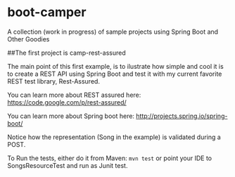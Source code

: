boot-camper
===========

A collection (work in progress) of sample projects using Spring Boot and Other Goodies

##The first project is camp-rest-assured

The main point of this first example, is to ilustrate how simple and cool it is to create a REST API
using Spring Boot and test it with my current favorite REST test library, Rest-Assured.

You can learn more about REST assured here: https://code.google.com/p/rest-assured/

You can learn more about Spring boot here: http://projects.spring.io/spring-boot/
  
Notice how the representation (Song in the example) is validated during a POST.  

To Run the tests, either do it from Maven:  ```mvn test```  or point your IDE to SongsResourceTest and run as Junit test. 



  

